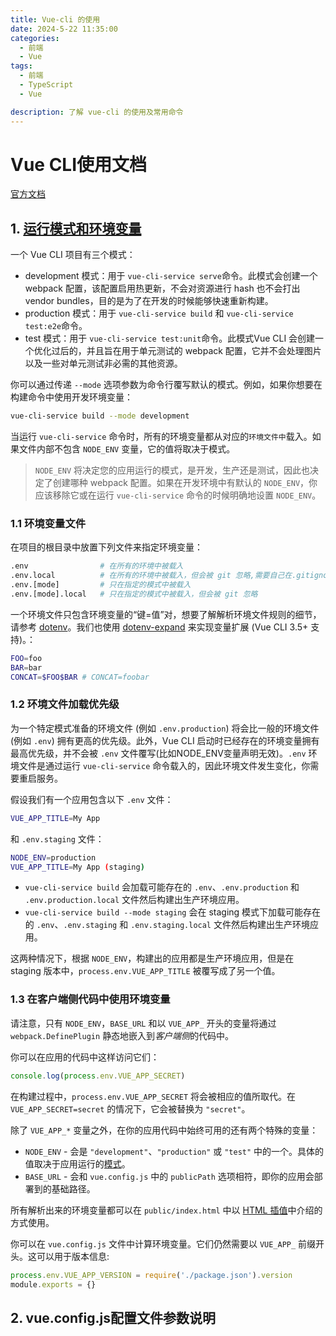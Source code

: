 ```yaml
---
title: Vue-cli 的使用
date: 2024-5-22 11:35:00
categories:
  - 前端
  - Vue
tags:
  - 前端
  - TypeScript
  - Vue

description: 了解 vue-cli 的使用及常用命令
---
```



# Vue CLI使用文档

[官方文档](https://cli.vuejs.org/zh/)

## 1. [运行模式和环境变量](https://cli.vuejs.org/zh/guide/mode-and-env.html)

一个 Vue CLI 项目有三个模式：

- development 模式：用于 `vue-cli-service serve`命令。此模式会创建一个 webpack 配置，该配置启用热更新，不会对资源进行 hash 也不会打出 vendor bundles，目的是为了在开发的时候能够快速重新构建。
- production 模式：用于 `vue-cli-service build` 和 `vue-cli-service test:e2e`命令。
- test 模式：用于 `vue-cli-service test:unit`命令。此模式Vue CLI 会创建一个优化过后的，并且旨在用于单元测试的 webpack 配置，它并不会处理图片以及一些对单元测试非必需的其他资源。

你可以通过传递 `--mode` 选项参数为命令行覆写默认的模式。例如，如果你想要在构建命令中使用开发环境变量：

```sh
vue-cli-service build --mode development
```

当运行 `vue-cli-service` 命令时，所有的环境变量都从对应的`环境文件中`载入。如果文件内部不包含 `NODE_ENV` 变量，它的值将取决于模式。

> `NODE_ENV` 将决定您的应用运行的模式，是开发，生产还是测试，因此也决定了创建哪种 webpack 配置。如果在开发环境中有默认的 `NODE_ENV`，你应该移除它或在运行 `vue-cli-service` 命令的时候明确地设置 `NODE_ENV`。

### 1.1 环境变量文件

在项目的根目录中放置下列文件来指定环境变量：

```bash
.env                # 在所有的环境中被载入
.env.local          # 在所有的环境中被载入，但会被 git 忽略,需要自己在.gitignore文件中添加
.env.[mode]         # 只在指定的模式中被载入
.env.[mode].local   # 只在指定的模式中被载入，但会被 git 忽略
```

一个环境文件只包含环境变量的“键=值”对，想要了解解析环境文件规则的细节，请参考 [dotenv](https://github.com/motdotla/dotenv#rules)。我们也使用 [dotenv-expand](https://github.com/motdotla/dotenv-expand) 来实现变量扩展 (Vue CLI 3.5+ 支持)。：

```bash
FOO=foo
BAR=bar
CONCAT=$FOO$BAR # CONCAT=foobar
```

### 1.2 环境文件加载优先级

为一个特定模式准备的环境文件 (例如 `.env.production`) 将会比一般的环境文件 (例如 `.env`) 拥有更高的优先级。此外，Vue CLI 启动时已经存在的环境变量拥有最高优先级，并不会被 `.env` 文件覆写(比如NODE_ENV变量声明无效)。`.env` 环境文件是通过运行 `vue-cli-service` 命令载入的，因此环境文件发生变化，你需要重启服务。

假设我们有一个应用包含以下 `.env` 文件：

```sh
VUE_APP_TITLE=My App
```

和 `.env.staging` 文件：

```sh
NODE_ENV=production
VUE_APP_TITLE=My App (staging)
```

- `vue-cli-service build` 会加载可能存在的 `.env`、`.env.production` 和 `.env.production.local` 文件然后构建出生产环境应用。
- `vue-cli-service build --mode staging` 会在 staging 模式下加载可能存在的 `.env`、`.env.staging` 和 `.env.staging.local` 文件然后构建出生产环境应用。

这两种情况下，根据 `NODE_ENV`，构建出的应用都是生产环境应用，但是在 staging 版本中，`process.env.VUE_APP_TITLE` 被覆写成了另一个值。

### 1.3 在客户端侧代码中使用环境变量

请注意，只有 `NODE_ENV`，`BASE_URL` 和以 `VUE_APP_` 开头的变量将通过 `webpack.DefinePlugin` 静态地嵌入到*客户端侧*的代码中。

你可以在应用的代码中这样访问它们：

```js
console.log(process.env.VUE_APP_SECRET)
```

在构建过程中，`process.env.VUE_APP_SECRET` 将会被相应的值所取代。在 `VUE_APP_SECRET=secret` 的情况下，它会被替换为 `"secret"`。

除了 `VUE_APP_*` 变量之外，在你的应用代码中始终可用的还有两个特殊的变量：

- `NODE_ENV` - 会是 `"development"`、`"production"` 或 `"test"` 中的一个。具体的值取决于应用运行的[模式](https://cli.vuejs.org/zh/guide/mode-and-env.html#模式)。
- `BASE_URL` - 会和 `vue.config.js` 中的 `publicPath` 选项相符，即你的应用会部署到的基础路径。

所有解析出来的环境变量都可以在 `public/index.html` 中以 [HTML 插值](https://cli.vuejs.org/zh/guide/html-and-static-assets.html#插值)中介绍的方式使用。

你可以在 `vue.config.js` 文件中计算环境变量。它们仍然需要以 `VUE_APP_` 前缀开头。这可以用于版本信息:

```js
process.env.VUE_APP_VERSION = require('./package.json').version
module.exports = {}
```

## 2.  vue.config.js配置文件参数说明













